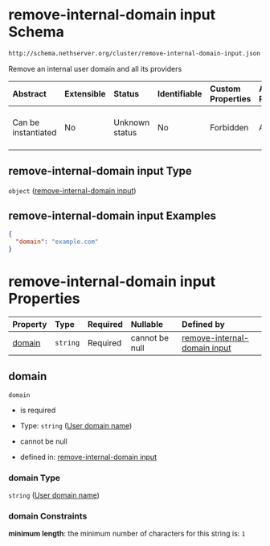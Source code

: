 # remove-internal-domain input Schema

```txt
http://schema.nethserver.org/cluster/remove-internal-domain-input.json
```

Remove an internal user domain and all its providers

| Abstract            | Extensible | Status         | Identifiable | Custom Properties | Additional Properties | Access Restrictions | Defined In                                                                                            |
| :------------------ | :--------- | :------------- | :----------- | :---------------- | :-------------------- | :------------------ | :---------------------------------------------------------------------------------------------------- |
| Can be instantiated | No         | Unknown status | No           | Forbidden         | Allowed               | none                | [remove-internal-domain-input.json](cluster/remove-internal-domain-input.json "open original schema") |

## remove-internal-domain input Type

`object` ([remove-internal-domain input](remove-internal-domain-input.md))

## remove-internal-domain input Examples

```json
{
  "domain": "example.com"
}
```

# remove-internal-domain input Properties

| Property          | Type     | Required | Nullable       | Defined by                                                                                                                                                                              |
| :---------------- | :------- | :------- | :------------- | :-------------------------------------------------------------------------------------------------------------------------------------------------------------------------------------- |
| [domain](#domain) | `string` | Required | cannot be null | [remove-internal-domain input](remove-internal-domain-input-properties-user-domain-name.md "http://schema.nethserver.org/cluster/remove-internal-domain-input.json#/properties/domain") |

## domain



`domain`

*   is required

*   Type: `string` ([User domain name](remove-internal-domain-input-properties-user-domain-name.md))

*   cannot be null

*   defined in: [remove-internal-domain input](remove-internal-domain-input-properties-user-domain-name.md "http://schema.nethserver.org/cluster/remove-internal-domain-input.json#/properties/domain")

### domain Type

`string` ([User domain name](remove-internal-domain-input-properties-user-domain-name.md))

### domain Constraints

**minimum length**: the minimum number of characters for this string is: `1`

